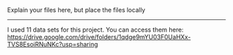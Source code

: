 Explain your files here, but place the files locally

-------------------------------------------------------------------------

I used 11 data sets for this project. You can access them here: https://drive.google.com/drive/folders/1qdge9mYU03F0UaHXx-TVS8EsoiRNuNKc?usp=sharing